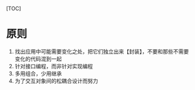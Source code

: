 [TOC]

# 原则
1. 找出应用中可能需要变化之处，把它们独立出来【封装】，不要和那些不需要变化的代码混到一起
2. 针对接口编程，而非针对实现编程 
3. 多用组合，少用继承
4. 为了交互对象间的松耦合设计而努力